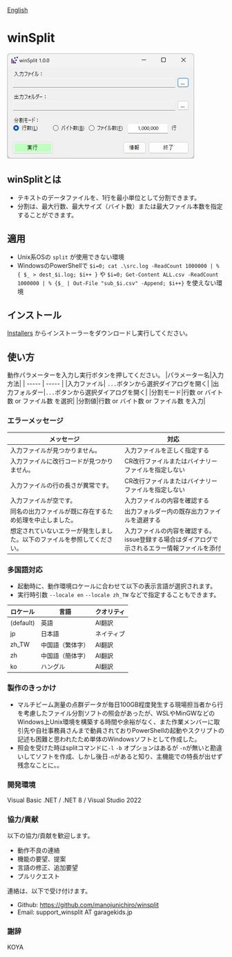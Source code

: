 [English](./README.md)
# winSplit

<img src="../imgs/winsplit_1.0_20240212_ja.png" width="433" alt="winSplit 1.0 / Main Form">

## winSplitとは
- テキストのデータファイルを、1行を最小単位として分割できます。
- 分割は、最大行数、最大サイズ（バイト数）または最大ファイル本数を指定することができます。

## 適用
- Unix系OSの `split` が使用できない環境
- WindowsのPowerShellで `$i=0; cat .\src.log -ReadCount 1000000 | % { $_ > dest_$i.log; $i++ }` や `$i=0; Get-Content ALL.csv -ReadCount 1000000 | % {$_ | Out-File "sub_$i.csv" -Append; $i++}` を使えない環境

## インストール
[Installers](../installers/) からインストーラーをダウンロードし実行してください。

## 使い方
動作パラメーターを入力し実行ボタンを押してください。
|パラメーター名|入力方法|
| ----- | ----- | 
|入力ファイル| `...`ボタンから選択ダイアログを開く|
|出力フォルダー|`...`ボタンから選択ダイアログを開く|
|分割モード|行数 or バイト数 or ファイル数 を選択|
|分割値|行数 or バイト数 or ファイル数 を入力|

### エラーメッセージ
|メッセージ|対応|
| ----- | ----- |    
|入力ファイルが見つかりません。|入力ファイルを正しく指定する|
|入力ファイルに改行コードが見つかりません。|CR改行ファイルまたはバイナリーファイルを指定しない|
|入力ファイルの行の長さが異常です。|CR改行ファイルまたはバイナリーファイルを指定しない|
|入力ファイルが空です。|入力ファイルの内容を確認する|
|同名の出力ファイルが既に存在するため処理を中止しました。|出力フォルダー内の既存出力ファイルを退避する|
|想定されていないエラーが発生しました。以下のファイルを参照してください。|入力ファイルの内容を確認する。<br> issue登録する場合はダイアログで示されるエラー情報ファイルを添付|

### 多国語対応
- 起動時に、動作環境ロケールに合わせて以下の表示言語が選択されます。
- 実行時引数 `--locale en` `--locale zh_TW` などで指定することもできます。

|ロケール|言語|クオリティ|
| ----- | ----- | ----- |
|(default)|英語|AI翻訳|
|jp|日本語|ネイティブ|
|zh_TW|中国語（繁体字）|AI翻訳|
|zh|中国語（簡体字）|AI翻訳|
|ko|ハングル|AI翻訳|

### 製作のきっかけ
- マルチビーム測量の点群データが毎日100GB程度発生する現場担当者から行を考慮したファイル分割ソフトの照会があったが、WSLやMinGWなどのWindows上Unix環境を構築する時間や余裕がなく、また作業メンバーに取引先や自社事務員さんまで動員されておりPowerShellの起動やスクリプトの記述も困難と思われたため単体のWindowsソフトとして作成した。
- 照会を受けた時はsplitコマンドに`-l` `-b` オプションはあるが `-n`が無いと勘違いしてソフトを作成、しかし後日`-n`があると知り、主機能での特長が出せず残念なことに。。

### 開発環境
Visual Basic .NET / .NET 8 / Visual Studio 2022

### 協力/貢献
以下の協力/貢献を歓迎します。
- 動作不良の連絡
- 機能の要望、提案
- 言語の修正、追加要望
- プルリクエスト

連絡は、以下で受け付けます。
- Github: https://github.com/manojunichiro/winsplit
- Email: support_winsplit AT garagekids.jp 

### 謝辞
KOYA
